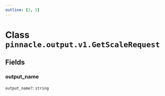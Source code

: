 ```yaml
---
outline: [2, 3]
---
```


# Class `pinnacle.output.v1.GetScaleRequest`




## Fields

### output_name <Badge type="danger" text="nullable" />

`output_name?`: <code>string</code>




